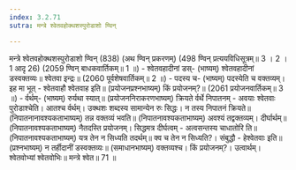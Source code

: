```yaml
---
index: 3.2.71
sutra: मन्त्रे श्वेतवहोक्थशस्पुरोडाशो ण्विन्

---
```

 मन्त्रे श्वेतवहोक्थशस्पुरोडाशो ण्विन् (838) (अथ ण्विन् प्रकरणम्) (498 ण्विन् प्रत्ययविधिसूत्रम्॥ 3 । 2 । 1 आदृ 26) (2059 ण्विन् बाधकवार्तिकम्॥ 1 ॥) - श्वेतवहादीनां डस्- (भाष्यम्) श्वेतवहादीनां डस्वक्तव्यः॥ श्वेतवा इन्द्रः॥ (2060 पूर्वशेषवार्तिकम्॥ 2 ॥) - पदस्य च- (भाष्यम्) पदस्येति च वक्तव्यम्। इह मा भूत् - श्वेतवाहौ श्वेतवाह इति॥ (प्रयोजनप्रश्नभाष्यम्) किं प्रयोजनम्?॥ (2061 प्रयोजनवार्तिकम्॥ 3 ॥) - र्वर्थम्- (भाष्यम्) रुर्यथा स्यात्॥ (प्रयोजननिराकरणभाष्यम्) क्रियते र्वर्थे निपातनम् - अवयाः श्वेतवाः पुरोडाश्चेति। आतश्च र्वर्थम्। उक्थशः शब्दस्य सामान्येन रुः सिद्धः। न तस्य निपातनं क्रियते॥ (निपातनानावश्यकताभाष्यम्) तन्न वक्तव्यं भवति॥ (निपातनावश्यकताभाष्यम्) अवश्यं तद्वक्तव्यम्। दीर्घार्थम्॥ (निपातनावश्यकताभाष्यम्) नैतदस्ति प्रयोजनम्। सिद्धमत्र दीर्घत्वम् - अत्वसन्तस्य चाधातोरि ति॥ (निपातनावश्यकताभाष्यम्) यत्र तेन न सिध्यति तदर्थम्॥ क्व च तेन न सिध्यति?। संबुद्धौ - हेश्वेतवाः इति॥ (प्रश्नभाष्यम्) न तर्हीदानीं डस्वक्तव्यः॥ (समाधानभाष्यम्) वक्तव्यश्च। किं प्रयोजनम्?। उत्वार्थम्। श्वेतवोभ्यां श्वेतवोभिः॥ मन्त्रे श्वेत॥ 71 ॥ 